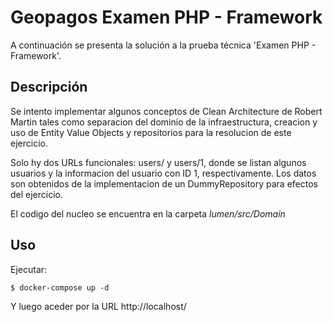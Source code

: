 Geopagos Examen PHP - Framework
===============================

A continuación se presenta la solución a la prueba técnica 'Examen PHP - Framework'.

Descripción
-----------

Se intento implementar algunos conceptos de Clean Architecture de Robert Martin
tales como separacion del dominio de la infraestructura, creacion y uso de Entity
Value Objects y repositorios para la resolucion de este ejercicio.

Solo hy dos URLs funcionales: users/ y users/1, donde se listan algunos usuarios
y la informacion del usuario con ID 1, respectivamente. Los datos son obtenidos 
de la implementacion de un DummyRepository para efectos del ejercicio.

El codigo del nucleo se encuentra en la carpeta *lumen/src/Domain*

Uso
---

Ejecutar:

```
$ docker-compose up -d
```

Y luego aceder por la URL http://localhost/